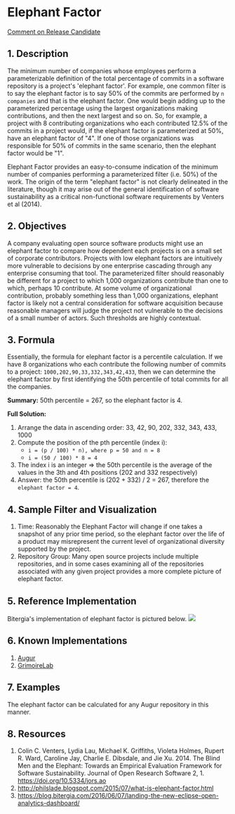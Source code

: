 # Elephant Factor

[Comment on Release Candidate](https://github.com/chaoss/wg-risk/issues/15)

## 1. Description
The minimum number of companies whose employees perform a parameterizable definition of the total percentage of commits in a software repository is a project's 'elephant factor'. For example, one common filter is to say the elephant factor is to say 50% of the commits are performed by `n companies` and that is the elephant factor. One would begin adding up to the parameterized percentage using the largest organizations making contributions, and then the next largest and so on. So, for example, a project with 8 contributing organizations who each contributed 12.5% of the commits in a project would, if the elephant factor is parameterized at 50%, have an elephant factor of "4". If one of those organizations was responsible for 50% of commits in the same scenario, then the elephant factor would be "1".

Elephant Factor provides an easy-to-consume indication of the minimum number of companies performing a parameterized filter (i.e. 50%) of the work. The origin of the term "elephant factor" is not clearly delineated in the literature, though it may arise out of the general identification of software sustainability as a critical non-functional software requirements by Venters et al (2014).  

## 2. Objectives

A company evaluating open source software products might use an elephant factor to compare how dependent each projects is on a small set of corporate contributors. Projects with low elephant factors are intuitively more vulnerable to decisions by one enterprise cascading through any enterprise consuming that tool. The parameterized filter should reasonably be different for a project to which 1,000 organizations contribute than one to which, perhaps 10 contribute. At some volume of organizational contribution, probably something less than 1,000 organizations, elephant factor is likely not a central consideration for software acquisition because reasonable managers will judge the project not vulnerable to the decisions of a small number of actors. Such thresholds are highly contextual.

## 3. Formula
Essentially, the formula for elephant factor is a percentile calculation. If we have 8 organizations who each contribute the following number of commits to a project: `1000,202,90,33,332,343,42,433`, then we can determine the elephant factor by first identifying the 50th percentile of total commits for all the companies.

**Summary:** 50th percentile = 267, so the elephant factor is 4.

**Full Solution:**
1. Arrange the data in ascending order: 33, 42, 90, 202, 332, 343, 433, 1000
2. Compute the position of the pth percentile (index i):
   -  `i = (p / 100) * n), where p = 50 and n = 8`
   -  `i = (50 / 100) * 8 = 4`
3. The index i is an integer ⇒ the 50th percentile is the average of the values in the 3th and 4th positions (202 and 332 respectively)
4. Answer: the 50th percentile is (202 + 332) / 2 = 267, therefore the `elephant factor = 4`.

## 4. Sample Filter and Visualization
1. Time: Reasonably the Elephant Factor will change if one takes a snapshot of any prior time period, so the elephant factor over the life of a product may misrepresent the current level of organizational diversity supported by the project.
2. Repository Group: Many open source projects include multiple repositories, and in some cases examining all of the repositories associated with any given project provides a more complete picture of elephant factor.

## 5. Reference Implementation
Bitergia's implementation of elephant factor is pictured below.
![](https://github.com/chaoss/wg-risk/blob/master/metrics/images/elephant_factor.png)

## 6. Known Implementations
1. [Augur](https://github.com/chaoss/augur)
2. [GrimoireLab](https://chaoss.github.io/grimoirelab)

## 7. Examples
The elephant factor can be calculated for any Augur repository in this manner.

## 8. Resources
1. Colin C. Venters, Lydia Lau, Michael K. Griffiths, Violeta Holmes, Rupert R. Ward, Caroline Jay, Charlie E. Dibsdale, and Jie Xu. 2014. The Blind Men and the Elephant: Towards an Empirical Evaluation Framework for Software Sustainability. Journal of Open Research Software 2, 1. https://doi.org/10.5334/jors.ao
2. http://philslade.blogspot.com/2015/07/what-is-elephant-factor.html
3. https://blog.bitergia.com/2016/06/07/landing-the-new-eclipse-open-analytics-dashboard/
